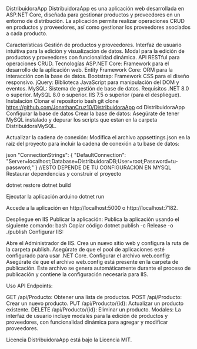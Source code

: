 DistribuidoraApp
DistribuidoraApp es una aplicación web desarrollada en ASP.NET Core, diseñada para gestionar productos y proveedores en un entorno de distribución. La aplicación permite realizar operaciones CRUD en productos y proveedores, así como gestionar los proveedores asociados a cada producto.

Características
Gestión de productos y proveedores.
Interfaz de usuario intuitiva para la edición y visualización de datos.
Modal para la edición de productos y proveedores con funcionalidad dinámica.
API RESTful para operaciones CRUD.
Tecnologías
ASP.NET Core: Framework para el desarrollo de la aplicación web.
Entity Framework Core: ORM para la interacción con la base de datos.
Bootstrap: Framework CSS para el diseño responsivo.
jQuery: Biblioteca JavaScript para manipulación del DOM y eventos.
MySQL: Sistema de gestión de base de datos.
Requisitos
.NET 8.0 o superior.
MySQL 8.0 o superior.
IIS 7.5 o superior (para el despliegue).
Instalación
Clonar el repositorio
bash
git clone https://github.com/JonathanCruz10/DistribuidoraApp 
cd DistribuidoraApp
Configurar la base de datos
Crear la base de datos:
Asegúrate de tener MySQL instalado y depurar los scripts que estan en la carpeta DistribuidoraMySQL.

Actualizar la cadena de conexión:
Modifica el archivo appsettings.json en la raíz del proyecto para incluir la cadena de conexión a tu base de datos:

json
"ConnectionStrings": {
  "DefaultConnection": "Server=localhost;Database=DistribuidoraDB;User=root;Password=tu-password;"
} //ESTO DEPENDE DE TU CONFIGURACION EN MYSQL
Restaurar dependencias y construir el proyecto

dotnet restore
dotnet build

Ejecutar la aplicación
arduino
dotnet run

Accede a la aplicación en http://localhost:5000 o http://localhost:7182.

Despliegue en IIS
Publicar la aplicación:
Publica la aplicación usando el siguiente comando:
bash
Copiar código
dotnet publish -c Release -o ./publish
Configurar IIS:

Abre el Administrador de IIS.
Crea un nuevo sitio web y configura la ruta de la carpeta publish.
Asegúrate de que el pool de aplicaciones esté configurado para usar .NET Core.
Configurar el archivo web.config:
Asegúrate de que el archivo web.config está presente en la carpeta de publicación. Este archivo se genera automáticamente durante el proceso de publicación y contiene la configuración necesaria para IIS.

Uso
API Endpoints:

GET /api/Producto: Obtener una lista de productos.
POST /api/Producto: Crear un nuevo producto.
PUT /api/Producto/{id}: Actualizar un producto existente.
DELETE /api/Producto/{id}: Eliminar un producto.
Modales:
La interfaz de usuario incluye modales para la edición de productos y proveedores, con funcionalidad dinámica para agregar y modificar proveedores.

Licencia
DistribuidoraApp está bajo la Licencia MIT.
